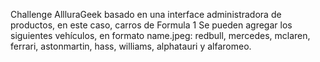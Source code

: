 Challenge AllluraGeek basado en una interface administradora de productos, en este caso, carros de Formula 1
Se pueden agregar los siguientes vehículos, en formato name.jpeg:
redbull, mercedes, mclaren, ferrari, astonmartin, hass, williams, alphatauri y alfaromeo.
